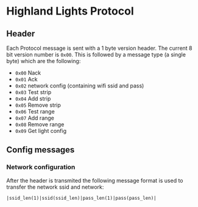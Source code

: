 # Highland Lights Protocol

## Header 
Each Protocol message is sent with a 1 byte version header. The current 8 bit version number is `0x00`. This is followed by a message type (a single byte) which are the following:
* `0x00` Nack
* `0x01` Ack
* `0x02` network config (containing wifi ssid and pass)
* `0x03` Test strip
* `0x04` Add strip
* `0x05` Remove strip
* `0x06` Test range
* `0x07` Add range
* `0x08` Remove range
* `0x09` Get light config

## Config messages
### Network configuration
After the header is transmited the following message format is used to transfer the network ssid and network:
```
|ssid_len(1)|ssid(ssid_len)|pass_len(1)|pass(pass_len)|
```

